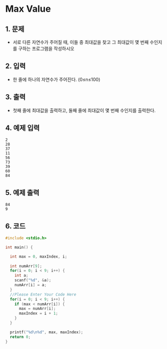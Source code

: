 # Max Value #

## 1. 문제
- 서로 다른 자연수가 주어질 때, 이들 중 최대값을 찾고 그 최대값이 몇 번째 수인지를 구하는 프로그램을 작성하시오

## 2. 입력
- 한 줄에 하나의 자연수가 주어진다. (0≤n≤100)

## 3. 출력
- 첫째 줄에 최대값을 출력하고, 둘째 줄에 최대값이 몇 번째 수인지를 출력한다.

## 4. 예제 입력
```
2
28
37
11
56
73
39
60
84
```

## 5. 예제 출력
```
84
9
```

## 6. 코드
```c++
#include <stdio.h>

int main() {

  int max = 0, maxIndex, i;
  
  int numArr[9];
  for(i = 0; i < 9; i++) {
    int a;
    scanf("%d", &a);
    numArr[i] = a;
  }
  //Please Enter Your Code Here
  for(i = 0; i < 9; i++) {
    if (max < numArr[i]) {
      max = numArr[i];
      maxIndex = i + 1;
    }
  }

  printf("%d\n%d", max, maxIndex);
  return 0;
}
```
